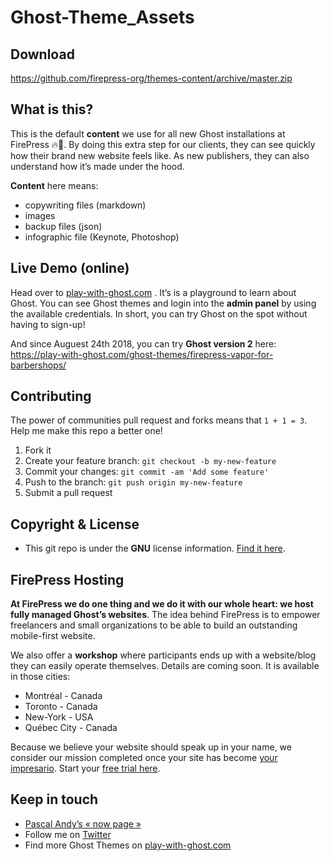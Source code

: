 # Ghost-Theme_Assets


## Download

https://github.com/firepress-org/themes-content/archive/master.zip


## What is this?

This is the default **content** we use for all new Ghost installations at FirePress 🔥📰. By doing this extra step for our clients, they can see quickly how their brand new website feels like. As new publishers, they can also understand how it’s made under the hood.

**Content** here means:

- copywriting files (markdown)
- images
- backup files (json)
- infographic file (Keynote, Photoshop)


##  Live Demo (online)

Head over to [play-with-ghost.com](https://play-with-ghost.com/) . It’s is a playground to learn about Ghost. You can see Ghost themes and login into the **admin panel** by using the available credentials. In short, you can try Ghost on the spot without having to sign-up!

And since Auguest 24th 2018, you can try **Ghost version 2** here:<br>
https://play-with-ghost.com/ghost-themes/firepress-vapor-for-barbershops/


## Contributing

The power of communities pull request and forks means that `1 + 1 = 3`. Help me make this repo a better one!

1. Fork it
2. Create your feature branch: `git checkout -b my-new-feature`
3. Commit your changes: `git commit -am 'Add some feature'`
4. Push to the branch: `git push origin my-new-feature`
5. Submit a pull request


## Copyright & License

- This git repo is under the **GNU** license information. [Find it here](https://github.com/pascalandy/GNU-GENERAL-PUBLIC-LICENSE).


## FirePress Hosting

**At FirePress we do one thing and we do it with our whole heart: we host fully managed Ghost’s websites**. The idea behind FirePress is to empower freelancers and small organizations to be able to build an outstanding mobile-first website.

We also offer a **workshop** where participants ends up with a website/blog they can easily operate themselves. Details are coming soon. It is available in those cities:

- Montréal - Canada
- Toronto - Canada
- New-York - USA
- Québec City - Canada

Because we believe your website should speak up in your name, we consider our mission completed once your site has become [your impresario](https://play-with-ghost.com/ghost-themes/why-launching-your-next-website-with-firepress/). Start your [free trial here](https://play-with-ghost.com/ghost-themes/free-10-day-trial/).


## Keep in touch

- [Pascal Andy’s « now page »](https://pascalandy.com/blog/now/)
- Follow me on [Twitter](https://twitter.com/askpascalandy)
- Find more Ghost Themes on [play-with-ghost.com](https://play-with-ghost.com/)